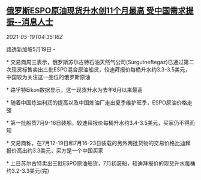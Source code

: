 <!--1621400464000-->
[俄罗斯ESPO原油现货升水创11个月最高 受中国需求提振--消息人士](https://cn.reuters.com/article/ru-oil-espo-premium-china-0519-idCNKCS2D00AH)
------

<div><i>2021-05-19T04:35:16Z</i></div><p>路透新加坡5月19日 -</p><p>* 交易商周三表示，俄罗斯苏尔古特石油天然气公司(Surgutneftegaz)已通过第二次现货标售卖出三批ESPO混合原油船货，较迪拜报价每桶升水约3.3-3.5美元，中国较为关注这一品位的俄罗斯原油</p><p>* 路孚特Eikon数据显示，这一现货升水为去年6月以来最高</p><p>* 随着中国炼油利润的提高以及中国炼油厂走出夏季维护旺季，ESPO原油价格走强</p><p>* 第一批船货7月9-16日装船，较迪拜报价每桶升水约3.4-3.5美元，买家仍不得而知</p><p>* 交易商称，在7月12-19日和7月16-23日装载的另外两批货物的交易价格比迪拜报价高出约3.3美元，买方是一个中国买家</p><p>* 上日苏尔古特卖出三批ESPO原油船货，7月初装船，较迪拜报价的现货升水每桶约3.2-3.3美元(完)</p>
